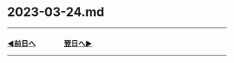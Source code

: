 # 2023-03-24.md

---

### [◀️前日へ](https://github.com/yuasys/chatty-journal/blob/main/2023/03/2023-03-23.md)&emsp;&emsp;&emsp;&emsp;[翌日へ▶️](https://github.com/yuasys/chatty-journal/blob/main/2023/03/2023-03-25.md)

---
